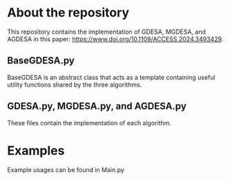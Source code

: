 # About the repository

This repository contains the implementation of GDESA, MGDESA, and AGDESA in this paper: https://www.doi.org/10.1109/ACCESS.2024.3493429.

## BaseGDESA.py
BaseGDESA is an abstract class that acts as a template containing useful utility functions shared by the three algorithms.

## GDESA.py, MGDESA.py, and AGDESA.py
These files contain the implementation of each algorithm.

# Examples
Example usages can be found in Main.py
